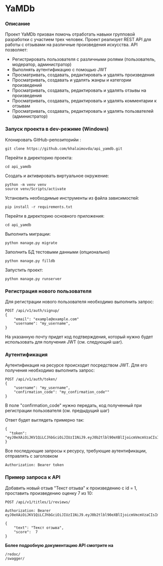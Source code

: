 # YaMDb 

### Описание 

Проект YaMDb призван помочь отработать навыки групповой разработки с участием трех человек.
Проект реализует REST API для работы с отзывами на различные произведения искусства.
API позволяет:
- Регистрировать пользователя с различными ролями (пользователь, модератор, администратор)
- Выполнять аутентификацию с помощью JWT
- Просматривать, создавать, редактировать и удалять произведения
- Просматривать, создавать и удалять жанры и категории произведений
- Просматривать, создавать, редактировать и удалять отзывы на произведения
- Просматривать, создавать, редактировать и удалять комментарии к отзывам
- Просматривать, создавать, редактировать и удалять пользвателей (администратор)

### Запуск проекта в dev-режиме (Windows) 

Клонировать GitHub-репозиторийи : 
``` 
git clone https://github.com/khalaimovda/api_yamdb.git
``` 

Перейти в директорию проекта:
``` 
cd api_yamdb
``` 

Cоздать и активировать виртуальное окружение: 
``` 
python -m venv venv 
source venv/Scripts/activate 
``` 

Установить необходимые инструменты из файла зависимостей: 
``` 
pip install -r requirements.txt 
``` 

Перейти в директорию основного приложения: 
``` 
cd api_yamdb 
``` 

Выполнить миграции: 
``` 
python manage.py migrate 
``` 

Заполнить БД тестовыми данными (опционально)
``` 
python manage.py filldb 
``` 

Запустить проект: 
``` 
python manage.py runserver 
``` 

### Регистрация нового пользователя 
Для регистрации нового пользователя необходимо выполнить запрос:
``` 
POST /api/v1/auth/signup/ 
{ 
    "email": "example@example.com"
    "username": "my_username", 
} 
``` 
На указанную почту придет код подтверждения, который нужно будет использовать для получения JWT (см. следующий шаг).

### Аутентификация 
Аутентификация на ресурсе происходит посредством JWT. Для его получения необходимо выполнить запрос: 
``` 
POST /api/v1/auth/token/  
{ 
    "username": "my_username", 
    "confirmation_code": "my_confirmation_code"" 
} 
``` 
В поле "confirmation_code" нужно передать, код полученный при регистрации пользователя (см. предыдущий шаг)

Ответ будет выглядеть примерно так: 
``` 
{ 
  "token": "eyJ0eXAiOiJKV1QiLCJhbGciOiJIUzI1NiJ9.eyJ0b2tlbl90eXBlIjoicmVmcmVzaCIsImV4cCI6MTYzMjE1OTU2OSwianRpIjoiNWZlNjUxNjEyMDFmNDIwYjg3Y2YxMTIwYjliNzNkMzUiLCJ1c2VyX2lkIjoxfQ.Ugsfl2RUAsIYSnErd4ubDaOLhmCm3yQ3paik90OvQFI"
} 
``` 
Все последующие запросы к ресурсу, требующие аутентификации, отправлять с заголовком 
``` 
Authorization: Bearer token
``` 

### Пример запроса к API 

Добавить новый отзыв "Текст отзыва" к произведению с id = 1, проставить произведению оценку 7 из 10:
``` 
POST /api/v1/titles/1/reviews/

Authorization: Bearer eyJ0eXAiOiJKV1QiLCJhbGciOiJIUzI1NiJ9.eyJ0b2tlbl90eXBlIjoicmVmcmVzaCIsImV4cCI6MTYzMjE1OTU2OSwianRpIjoiNWZlNjUxNjEyMDFmNDIwYjg3Y2YxMTIwYjliNzNkMzUiLCJ1c2VyX2lkIjoxfQ.Ugsfl2RUAsIYSnErd4ubDaOLhmCm3yQ3paik90OvQFI

{ 
    "text": "Текст отзыва", 
    "score":  7
} 
``` 

**Более подробную документацию API смотрите на** 
``` 
/redoc/
/swagger/ 
```
